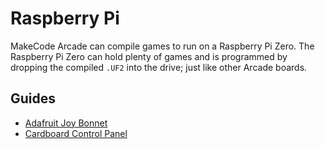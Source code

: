 # Raspberry Pi

MakeCode Arcade can compile games to run on a Raspberry Pi Zero. The Raspberry Pi Zero can hold plenty of games and is programmed by dropping the compiled ``.UF2`` into the drive; just like other Arcade boards. 

## Guides

* [Adafruit Joy Bonnet](https://learn.adafruit.com/makecode-arcade-with-raspberry-pi-zero)
* [Cardboard Control Panel](/hardware/raspberry-pi/cardboard-control-panel)